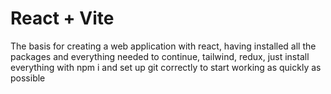# React + Vite

The basis for creating a web application with react, having installed all the packages and everything needed to continue, tailwind, redux, just install everything with npm i and set up git correctly to start working as quickly as possible
